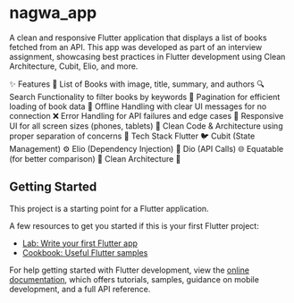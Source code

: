 # nagwa_app


A clean and responsive Flutter application that displays a list of books fetched from an API. This app was developed as part of an interview assignment, showcasing best practices in Flutter development using Clean Architecture, Cubit, Elio, and more.

✨ Features
📖 List of Books with image, title, summary, and authors
🔍 Search Functionality to filter books by keywords
🔄 Pagination for efficient loading of book data
📶 Offline Handling with clear UI messages for no connection
❌ Error Handling for API failures and edge cases
📱 Responsive UI for all screen sizes (phones, tablets)
🧼 Clean Code & Architecture using proper separation of concerns
🧠 Tech Stack
Flutter 🐦
Cubit (State Management) ⚙️
Elio (Dependency Injection) 💉
Dio (API Calls) 🌐
Equatable (for better comparison) 🧮
Clean Architecture 🧱

## Getting Started

This project is a starting point for a Flutter application.

A few resources to get you started if this is your first Flutter project:

- [Lab: Write your first Flutter app](https://docs.flutter.dev/get-started/codelab)
- [Cookbook: Useful Flutter samples](https://docs.flutter.dev/cookbook)

For help getting started with Flutter development, view the
[online documentation](https://docs.flutter.dev/), which offers tutorials,
samples, guidance on mobile development, and a full API reference.
